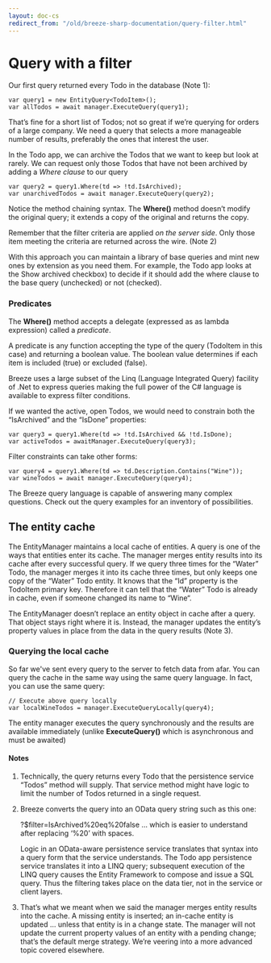 ```yaml
---
layout: doc-cs
redirect_from: "/old/breeze-sharp-documentation/query-filter.html"
---
```


# Query with a filter

Our first query returned every Todo in the database (Note 1):

    var query1 = new EntityQuery<TodoItem>();
    var allTodos = await manager.ExecuteQuery(query1);

That’s fine for a short list of Todos; not so great if we’re querying for orders of a large company. We need a query that selects a more manageable number of results, preferably the ones that interest the user.

In the Todo app, we can archive the Todos that we want to keep but look at rarely.  We can request only those Todos that have not been archived by adding a *Where clause* to our query

	var query2 = query1.Where(td => !td.IsArchived);
	var unarchivedTodos = await manager.ExecuteQuery(query2);
	
Notice the method chaining syntax. The **Where()** method doesn’t modify the original query; it extends a copy of the original and returns the copy.

Remember that the filter criteria are applied *on the server side*.  Only those item meeting the criteria are returned across the wire.  (Note 2)

With this approach you can maintain a library of base queries and mint new ones by extension as you need them. For example, the Todo app looks at the Show archived checkbox) to decide if it should add the where clause to the base query (unchecked) or not (checked).


### Predicates

The **Where()** method accepts a delegate (expressed as as lambda expression) called a *predicate*.

A predicate is any function accepting the type of the query (TodoItem in this case) and returning a boolean value. The boolean value determines if each item is included (true) or excluded (false). 

Breeze uses a large subset of the Linq (Language Integrated Query) facility of .Net to express queries making the full power of the C# language is available to express filter conditions.

If we wanted the active, open Todos, we would need to constrain both the “IsArchived” and the “IsDone” properties:

	var query3 = query1.Where(td => !td.IsArchived && !td.IsDone);
	var activeTodos = awaitManager.ExecuteQuery(query3);
                   
Filter constraints can take other forms:

    var query4 = query1.Where(td => td.Description.Contains("Wine"));
    var wineTodos = await manager.ExecuteQuery(query4);

The Breeze query language is capable of answering many complex questions. Check out the query examples for an inventory of possibilities.

## The entity cache

The EntityManager maintains a local cache of entities. A query is one of the ways that entities enter its cache. The manager merges entity results into its cache after every successful query. If we query three times for the “Water” Todo, the manager merges it into its cache three times, but only keeps one copy of the “Water” Todo entity. It knows that the “Id” property is the TodoItem primary key. Therefore it can tell that the “Water” Todo is already in cache, even if someone changed its name to “Wine“.

The EntityManager doesn’t replace an entity object in cache after a query. That object stays right where it is. Instead, the manager updates the entity’s property values in place from the data in the query results (Note 3).

### Querying the local cache

So far we've sent every query to the server to fetch data from afar. You can query the cache in the same way using the same query language. In fact, you can use the same query:

	// Execute above query locally
	var localWineTodos = manager.ExecuteQueryLocally(query4);

The entity manager executes the query synchronously and the results are available immediately (unlike **ExecuteQuery()** which is asynchronous and must be awaited)


#### Notes

1.	Technically, the query returns every Todo that the persistence service “Todos” method will supply. That service method might have logic to limit the number of Todos returned in a single request.

2.	Breeze converts the query into an OData query string such as this one:

	?$filter=IsArchived%20eq%20false … which is easier to understand after replacing ‘%20’ with spaces.

	Logic in an OData-aware persistence service translates that syntax into a query form that the service understands. The Todo app persistence service translates it into a LINQ query; subsequent execution of the LINQ query causes the Entity Framework to compose and issue a SQL query. Thus the filtering takes place on the data tier, not in the service or client layers.

3.	That’s what we meant when we said the manager merges entity results into the cache. A missing entity is inserted; an in-cache entity is updated … unless that entity is in a change state. The manager will not update the current property values of an entity with a pending change; that’s the default merge strategy. We’re veering into a more advanced topic covered elsewhere.